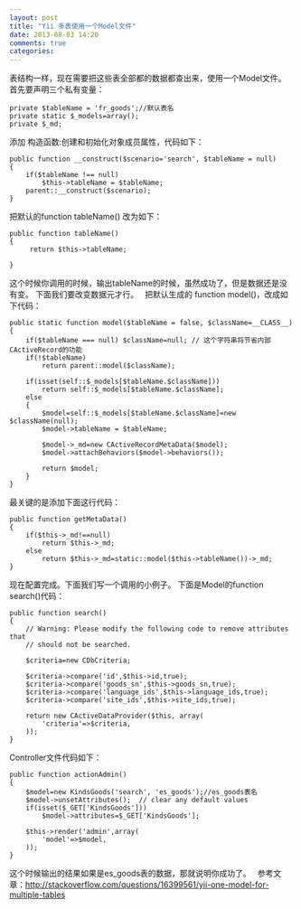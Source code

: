 ```yaml
---
layout: post
title: "Yii 多表使用一个Model文件"
date: 2013-08-03 14:20
comments: true
categories: 
---
```


表结构一样，现在需要把这些表全部都的数据都查出来，使用一个Model文件。 首先要声明三个私有变量： 
    
    
    private $tableName = 'fr_goods';//默认表名
    private static $_models=array();
    private $_md;

添加 构造函数:创建和初始化对象成员属性，代码如下： 
    
    
    public function __construct($scenario='search', $tableName = null)
    {
        if($tableName !== null)
            $this->tableName = $tableName;
        parent::__construct($scenario);
    }

把默认的function tableName() 改为如下： 
    
    
    public function tableName()
    {
         return $this->tableName;
    
    }

这个时候你调用的时候，输出tableName的时候，虽然成功了，但是数据还是没有变。 下面我们要改变数据元才行。   把默认生成的 function model()，改成如下代码： 
    
    
    public static function model($tableName = false, $className=__CLASS__)
    {
        if($tableName === null) $className=null; // 这个字符串将节省内部CActiveRecord的功能
        if(!$tableName)
            return parent::model($className);
    
        if(isset(self::$_models[$tableName.$className]))
            return self::$_models[$tableName.$className];
        else
        {
            $model=self::$_models[$tableName.$className]=new $className(null);
            $model->tableName = $tableName;
    
            $model->_md=new CActiveRecordMetaData($model);
            $model->attachBehaviors($model->behaviors());
    
            return $model;
        }
    }

最关键的是添加下面这行代码： 
    
    
    public function getMetaData()
    {
        if($this->_md!==null)
            return $this->_md;
        else
            return $this->_md=static::model($this->tableName())->_md;
    }

现在配置完成。下面我们写一个调用的小例子。 下面是Model的function search()代码： 
    
    
    public function search()
    {
        // Warning: Please modify the following code to remove attributes that
        // should not be searched.
    
        $criteria=new CDbCriteria;
    
        $criteria->compare('id',$this->id,true);
        $criteria->compare('goods_sn',$this->goods_sn,true);
        $criteria->compare('language_ids',$this->language_ids,true);
        $criteria->compare('site_ids',$this->site_ids,true);
    
        return new CActiveDataProvider($this, array(
            'criteria'=>$criteria,
        ));
    }

Controller文件代码如下： 
    
    
    public function actionAdmin()
    {
        $model=new KindsGoods('search', 'es_goods');//es_goods表名
        $model->unsetAttributes();  // clear any default values
        if(isset($_GET['KindsGoods']))
            $model->attributes=$_GET['KindsGoods'];
    
        $this->render('admin',array(
            'model'=>$model,
        ));
    }

这个时候输出的结果如果是es_goods表的数据，那就说明你成功了。   参考文章：<http://stackoverflow.com/questions/16399561/yii-one-model-for-multiple-tables>